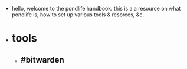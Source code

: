 - hello, welcome to the pondlife handbook. this is a a resource on what pondlife is, how to set up various tools & resorces, &c.
- # tools
	- #bitwarden
		-